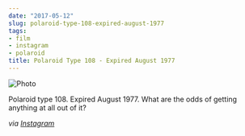 ```yaml
---
date: "2017-05-12"
slug: polaroid-type-108-expired-august-1977
tags:
- film
- instagram
- polaroid
title: Polaroid Type 108 - Expired August 1977
---
```


![Photo][1]

Polaroid type 108. Expired August 1977. What are the odds of getting anything at all out of it?

_via [Instagram][2]_

 [1]: https://scontent.cdninstagram.com/t51.2885-15/s640x640/sh0.08/e35/18382389_1458924734165640_2643470130654216192_n.jpg
 [2]: https://www.instagram.com/p/BUAMVgYAO1M/
